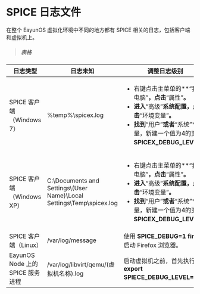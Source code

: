 # SPICE 日志文件

在整个 EayunOS 虚拟化环境中不同的地方都有 SPICE 相关的日志，包括客户端和虚拟机上。

> ##### 表格

|日志类型|日志未知|调整日志级别|
|--------|--------|------------|
|SPICE 客户端（Windows 7）|%temp%\\spicex.log|<ul><li>右键点击主菜单的**“我的电脑”**，点击**“属性”**。</li><li>进入**“高级”**系统配置，点击**“环境变量”**。</li><li>找到**“用户”**或者**“系统”**变量，新建一个值为4的变量 **SPICEX\_DEBUG\_LEVEL**。</li></ul>|
|SPICE 客户端（Windows XP）|C:\\Documents and Settings\\(User Name)\\Local Settings\\Temp\\spicex.log|<ul><li>右键点击主菜单的**“我的电脑”**，点击**“属性”**。</li><li>进入**“高级”**系统配置，点击**“环境变量”**。</li><li>找到**“用户”**或者**“系统”**变量，新建一个值为4的变量 **SPICEX\_DEBUG\_LEVEL**。</li></ul>|
|SPICE 客户端（Linux）|/var/log/message|使用 **SPICE\_DEBUG=1 firefox** 启动 Firefox 浏览器。|
|EayunOS Node 上的 SPICE 服务进程|/var/log/libvirt/qemu/(虚拟机名称).log|启动虚拟机之前，首先执行 **export SPIECE\_DEBUG\_LEVEL=5**。|

